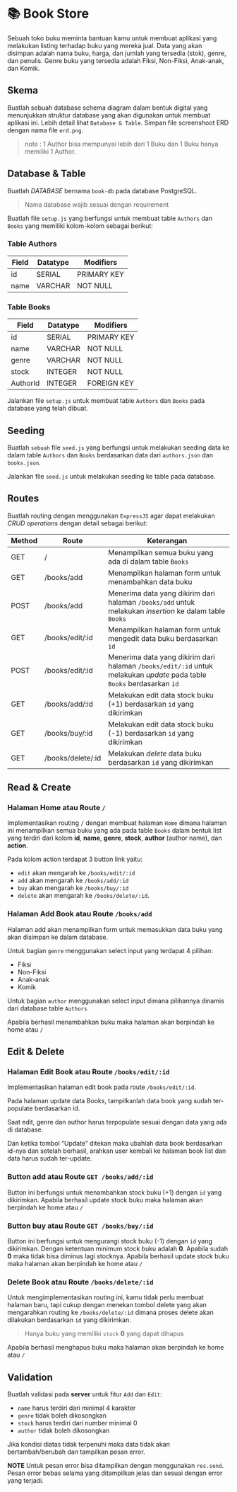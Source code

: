 # 📚 Book Store

Sebuah toko buku meminta bantuan kamu untuk membuat aplikasi yang melakukan listing terhadap buku yang mereka jual. Data yang akan disimpan adalah nama buku, harga, dan jumlah yang tersedia (stok), genre, dan penulis. Genre buku yang tersedia adalah Fiksi, Non-Fiksi, Anak-anak, dan Komik.

## Skema
Buatlah sebuah database schema diagram dalam bentuk digital yang menunjukkan struktur database yang akan digunakan untuk membuat aplikasi ini. Lebih detail lihat `Database & Table`.
Simpan file screenshoot ERD dengan nama file `erd.png`.

>note : 1 Author bisa mempunyai lebih dari 1 Buku dan 1 Buku hanya memiliki 1 Author.

## Database & Table
Buatlah *DATABASE* bernama `book-db` pada database PostgreSQL.
> Nama database wajib sesuai dengan requirement

Buatlah file `setup.js` yang berfungsi untuk membuat table `Authors` dan `Books` yang memiliki kolom-kolom sebagai berikut:

### Table Authors
| Field         | Datatype | Modifiers   |
| ------------- | -------- | ----------- |
| id            | SERIAL   | PRIMARY KEY |
| name          | VARCHAR  | NOT NULL    |

### Table Books
| Field         | Datatype | Modifiers   |
| ------------- | -------- | ----------- |
| id            | SERIAL   | PRIMARY KEY |
| name          | VARCHAR  | NOT NULL    |
| genre         | VARCHAR  | NOT NULL    |
| stock         | INTEGER  | NOT NULL    |
| AuthorId      | INTEGER  | FOREIGN KEY |

Jalankan file `setup.js` untuk membuat table `Authors` dan `Books` pada database yang telah dibuat.

## Seeding
Buatlah `sebuah` file `seed.js` yang berfungsi untuk melakukan seeding data ke dalam table `Authors` dan `Books` berdasarkan data dari `authors.json` dan `books.json`.

Jalankan file `seed.js` untuk melakukan seeding ke table pada database.

## Routes

Buatlah routing dengan menggunakan `ExpressJS` agar dapat melakukan *CRUD operations* dengan detail sebagai berikut:

| Method | Route              | Keterangan                                                                                                                      |
| ------ | -----------------  | ------------------------------------------------------------------------------------------------------------------------------- |
| GET    | /                  | Menampilkan semua buku yang ada di dalam table `Books`                                                                          |
| GET    | /books/add         | Menampilkan halaman form untuk menambahkan data buku                                                                            |
| POST   | /books/add         | Menerima data yang dikirim dari halaman `/books/add` untuk melakukan _insertion_ ke dalam table `Books`                         |
| GET    | /books/edit/:id    | Menampilkan halaman form untuk mengedit data buku berdasarkan `id`                                                              |
| POST   | /books/edit/:id    | Menerima data yang dikirim dari halaman `/books/edit/:id` untuk melakukan _update_ pada table `Books` berdasarkan `id`          |
| GET    | /books/add/:id   | Melakukan edit data stock buku (+1) berdasarkan `id` yang dikirimkan                                              |
| GET    | /books/buy/:id   | Melakukan edit data stock buku (-1) berdasarkan `id` yang dikirimkan                                               |
| GET    | /books/delete/:id  | Melakukan _delete_ data buku berdasarkan `id` yang dikirimkan                                                                   |

## Read & Create
### Halaman Home atau Route `/`
Implementasikan routing `/` dengan membuat halaman `Home` dimana halaman ini menampilkan semua buku yang ada pada table `Books` dalam bentuk list yang terdiri dari kolom **id**, **name**, **genre**, **stock**, **author** (author name), dan **action**.

Pada kolom action terdapat 3 button link yaitu:
- `edit` akan mengarah ke  `/books/edit/:id`
- `add` akan mengarah ke  `/books/add/:id`
- `buy` akan mengarah ke  `/books/buy/:id`
- `delete` akan mengarah ke `/books/delete/:id`.

### Halaman Add Book atau Route `/books/add`
Halaman add akan menampilkan form untuk memasukkan data buku yang akan disimpan ke dalam database.

Untuk bagian `genre` menggunakan select input yang terdapat 4 pilihan:
  - Fiksi
  - Non-Fiksi
  - Anak-anak
  - Komik

Untuk bagian `author` menggunakan select input dimana pilihannya dinamis dari database table `Authors`

Apabila berhasil menambahkan buku maka halaman akan berpindah ke home atau `/`

## Edit & Delete
### Halaman Edit Book atau Route `/books/edit/:id`
Implementasikan halaman edit book pada route `/books/edit/:id`.

Pada halaman update data Books, tampilkanlah data book yang sudah ter-populate berdasarkan id.

Saat edit, genre dan author harus terpopulate sesuai dengan data yang ada di database.

Dan ketika tombol “Update” ditekan maka ubahlah data book berdasarkan id-nya dan setelah berhasil, arahkan user kembali ke halaman book list dan data harus sudah ter-update.

### Button add atau Route `GET /books/add/:id`
Button ini berfungsi untuk menambahkan stock buku (+1) dengan `id` yang dikirimkan.
Apabila berhasil update stock buku maka halaman akan berpindah ke home atau `/`

### Button buy atau Route `GET /books/buy/:id`
Button ini berfungsi untuk mengurangi stock buku (-1) dengan `id` yang dikirimkan. Dengan ketentuan minimum stock buku adalah **0**. Apabila sudah **0** maka tidak bisa diminus lagi stocknya.
Apabila berhasil update stock buku maka halaman akan berpindah ke home atau `/`

### Delete Book atau Route `/books/delete/:id`
Untuk mengimplementasikan routing ini, kamu tidak perlu membuat halaman baru, tapi cukup dengan menekan tombol delete yang akan mengarahkan routing ke `/books/delete/:id` dimana proses delete akan dilakukan berdasarkan `id` yang dikirimkan.
> Hanya buku yang memiliki `stock` **0** yang dapat dihapus

Apabila berhasil menghapus buku maka halaman akan berpindah ke home atau `/`

## Validation
Buatlah validasi pada **server** untuk fitur `Add` dan `Edit`:

- `name` harus terdiri dari minimal 4 karakter
- `genre` tidak boleh dikosongkan
- `stock` harus terdiri dari number minimal 0
- `author` tidak boleh dikosongkan

Jika kondisi diatas tidak terpenuhi maka data tidak akan bertambah/berubah dan tampilkan pesan error.

**NOTE**
Untuk pesan error bisa ditampilkan dengan menggunakan `res.send`. Pesan error bebas selama yang ditampilkan jelas dan sesuai dengan error yang terjadi.
